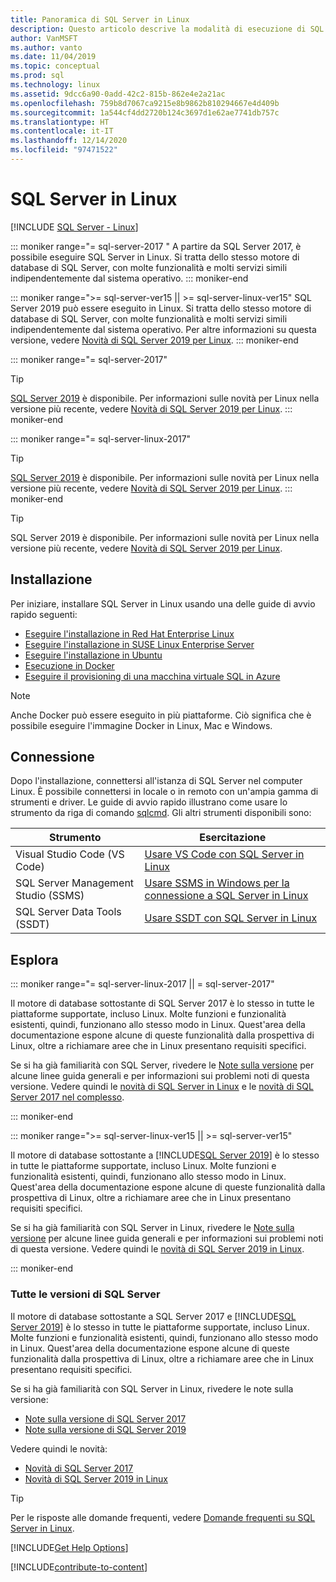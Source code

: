 ```yaml
---
title: Panoramica di SQL Server in Linux
description: Questo articolo descrive la modalità di esecuzione di SQL Server in Linux e spiega come ottenere altre informazioni.
author: VanMSFT
ms.author: vanto
ms.date: 11/04/2019
ms.topic: conceptual
ms.prod: sql
ms.technology: linux
ms.assetid: 9dcc6a90-0add-42c2-815b-862e4e2a21ac
ms.openlocfilehash: 759b8d7067ca9215e8b9862b810294667e4d409b
ms.sourcegitcommit: 1a544cf4dd2720b124c3697d1e62ae7741db757c
ms.translationtype: HT
ms.contentlocale: it-IT
ms.lasthandoff: 12/14/2020
ms.locfileid: "97471522"
---
```

# <a name="sql-server-on-linux"></a>SQL Server in Linux

[!INCLUDE [SQL Server - Linux](../includes/applies-to-version/sql-linux.md)]

::: moniker range="= sql-server-2017 "
A partire da SQL Server 2017, è possibile eseguire SQL Server in Linux. Si tratta dello stesso motore di database di SQL Server, con molte funzionalità e molti servizi simili indipendentemente dal sistema operativo.
::: moniker-end

::: moniker range=">= sql-server-ver15 || >= sql-server-linux-ver15"
SQL Server 2019 può essere eseguito in Linux. Si tratta dello stesso motore di database di SQL Server, con molte funzionalità e molti servizi simili indipendentemente dal sistema operativo. Per altre informazioni su questa versione, vedere [Novità di SQL Server 2019 per Linux](sql-server-linux-whats-new-2019.md).
::: moniker-end

::: moniker range="= sql-server-2017"
> [!TIP]
> [SQL Server 2019](sql-server-linux-overview.md?view=sql-server-ver15) è disponibile. Per informazioni sulle novità per Linux nella versione più recente, vedere [Novità di SQL Server 2019 per Linux](sql-server-linux-whats-new-2019.md?view=sql-server-ver15).
::: moniker-end

::: moniker range="= sql-server-linux-2017"
> [!TIP]
> [SQL Server 2019](sql-server-linux-overview.md?view=sql-server-linux-ver15) è disponibile. Per informazioni sulle novità per Linux nella versione più recente, vedere [Novità di SQL Server 2019 per Linux](sql-server-linux-whats-new-2019.md?view=sql-server-linux-ver15).
::: moniker-end

> [!TIP]
> SQL Server 2019 è disponibile. Per informazioni sulle novità per Linux nella versione più recente, vedere [Novità di SQL Server 2019 per Linux](sql-server-linux-whats-new-2019.md).

## <a name="install"></a>Installazione

Per iniziare, installare SQL Server in Linux usando una delle guide di avvio rapido seguenti:

- [Eseguire l'installazione in Red Hat Enterprise Linux](quickstart-install-connect-red-hat.md)
- [Eseguire l'installazione in SUSE Linux Enterprise Server](quickstart-install-connect-suse.md)
- [Eseguire l'installazione in Ubuntu](quickstart-install-connect-ubuntu.md)
- [Esecuzione in Docker](quickstart-install-connect-docker.md)
- [Eseguire il provisioning di una macchina virtuale SQL in Azure](/azure/virtual-machines/linux/sql/provision-sql-server-linux-virtual-machine?toc=/sql/toc/toc.json)

> [!NOTE]
> Anche Docker può essere eseguito in più piattaforme. Ciò significa che è possibile eseguire l'immagine Docker in Linux, Mac e Windows.

## <a name="connect"></a>Connessione

Dopo l'installazione, connettersi all'istanza di SQL Server nel computer Linux. È possibile connettersi in locale o in remoto con un'ampia gamma di strumenti e driver. Le guide di avvio rapido illustrano come usare lo strumento da riga di comando [sqlcmd](sql-server-linux-setup-tools.md). Gli altri strumenti disponibili sono:

| Strumento | Esercitazione |
|-----|-----|
| Visual Studio Code (VS Code) | [Usare VS Code con SQL Server in Linux](../tools/visual-studio-code/sql-server-develop-use-vscode.md) |
| SQL Server Management Studio (SSMS) | [Usare SSMS in Windows per la connessione a SQL Server in Linux](sql-server-linux-manage-ssms.md) |
| SQL Server Data Tools (SSDT) | [Usare SSDT con SQL Server in Linux](sql-server-linux-develop-use-ssdt.md) |

## <a name="explore"></a>Esplora

<!--SQL Server 2017 on Linux-->
::: moniker range="= sql-server-linux-2017 || = sql-server-2017"

Il motore di database sottostante di SQL Server 2017 è lo stesso in tutte le piattaforme supportate, incluso Linux. Molte funzioni e funzionalità esistenti, quindi, funzionano allo stesso modo in Linux. Quest'area della documentazione espone alcune di queste funzionalità dalla prospettiva di Linux, oltre a richiamare aree che in Linux presentano requisiti specifici.

Se si ha già familiarità con SQL Server, rivedere le [Note sulla versione](sql-server-linux-release-notes.md) per alcune linee guida generali e per informazioni sui problemi noti di questa versione. Vedere quindi le [novità di SQL Server in Linux](sql-server-linux-whats-new.md) e le [novità di SQL Server 2017 nel complesso](../sql-server/what-s-new-in-sql-server-2017.md).

::: moniker-end
<!--SQL Server 2019 on Linux-->
::: moniker range=">= sql-server-linux-ver15 || >= sql-server-ver15"

Il motore di database sottostante a [!INCLUDE[SQL Server 2019](../includes/sssqlv15-md.md)] è lo stesso in tutte le piattaforme supportate, incluso Linux. Molte funzioni e funzionalità esistenti, quindi, funzionano allo stesso modo in Linux. Quest'area della documentazione espone alcune di queste funzionalità dalla prospettiva di Linux, oltre a richiamare aree che in Linux presentano requisiti specifici.

Se si ha già familiarità con SQL Server in Linux, rivedere le [Note sulla versione](sql-server-linux-release-notes-2019.md) per alcune linee guida generali e per informazioni sui problemi noti di questa versione. Vedere quindi le [novità di SQL Server 2019 in Linux](../sql-server/what-s-new-in-sql-server-ver15.md?view=sql-server-ver15).

::: moniker-end


### <a name="all-versions-of-sql-server"></a>Tutte le versioni di SQL Server

Il motore di database sottostante a SQL Server 2017 e [!INCLUDE[SQL Server 2019](../includes/sssqlv15-md.md)] è lo stesso in tutte le piattaforme supportate, incluso Linux. Molte funzioni e funzionalità esistenti, quindi, funzionano allo stesso modo in Linux. Quest'area della documentazione espone alcune di queste funzionalità dalla prospettiva di Linux, oltre a richiamare aree che in Linux presentano requisiti specifici.

Se si ha già familiarità con SQL Server in Linux, rivedere le note sulla versione:

- [Note sulla versione di SQL Server 2017](sql-server-linux-release-notes.md)
- [Note sulla versione di SQL Server 2019](sql-server-linux-release-notes-2019.md)

Vedere quindi le novità:

- [Novità di SQL Server 2017](sql-server-linux-whats-new.md)
- [Novità di SQL Server 2019 in Linux](../sql-server/what-s-new-in-sql-server-ver15.md#sql-server-on-linux)

> [!TIP]
> Per le risposte alle domande frequenti, vedere [Domande frequenti su SQL Server in Linux](sql-server-linux-faq.md).

[!INCLUDE[Get Help Options](../includes/paragraph-content/get-help-options.md)]

[!INCLUDE[contribute-to-content](../includes/paragraph-content/contribute-to-content.md)]